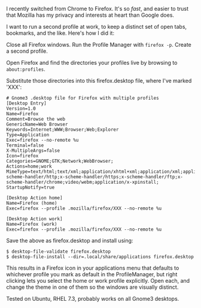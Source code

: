 <!--
.. title: Running Multiple Firefox Profiles on Linux
.. slug: running-multiple-firefox-profiles
.. date: 2018-02-21 18:40:55-06:00
.. tags: geek,linux
-->

I recently switched from Chrome to Firefox. It's so *fast*, and easier
to trust that Mozilla has my privacy and interests at heart than Google
does.

I want to run a second profile at work, to keep a distinct set of open
tabs, bookmarks, and the like. Here's how I did it:

Close all Firefox windows. Run the Profile Manager with `firefox -p`.
Create a second profile.

Open Firefox and find the directories your profiles live by browsing to
`about:profiles`.

Substitute those directories into this firefox.desktop file, where I've
marked 'XXX':

```
# Gnome3 .desktop file for Firefox with multiple profiles
[Desktop Entry]
Version=1.0
Name=Firefox
Comment=Browse the web
GenericName=Web Browser
Keywords=Internet;WWW;Browser;Web;Explorer
Type=Application
Exec=firefox --no-remote %u
Terminal=false
X-MultipleArgs=false
Icon=firefox
Categories=GNOME;GTK;Network;WebBrowser;
Actions=home;work
MimeType=text/html;text/xml;application/xhtml+xml;application/xml;application/rss+xml;application/rdf+xml;image/gif;image/jpeg;image/png;x-scheme-handler/http;x-scheme-handler/https;x-scheme-handler/ftp;x-scheme-handler/chrome;video/webm;application/x-xpinstall;
StartupNotify=true

[Desktop Action home]
Name=Firefox (home)
Exec=firefox --profile .mozilla/firefox/XXX --no-remote %u

[Desktop Action work]
Name=Firefox (work)
Exec=firefox --profile .mozilla/firefox/XXX --no-remote %u
```

Save the above as firefox.desktop and install using:

``` shell_session
$ desktop-file-validate firefox.desktop
$ desktop-file-install --dir=.local/share/applications firefox.desktop
```

This results in a Firefox icon in your applications menu that defaults
to whichever profile you mark as default in the ProfileManager, but
right clicking lets you select the home or work profile explicitly. Open
each, and change the theme in one of them so the windows are visually
distinct.

Tested on Ubuntu, RHEL 7.3, probably works on all Gnome3 desktops.

